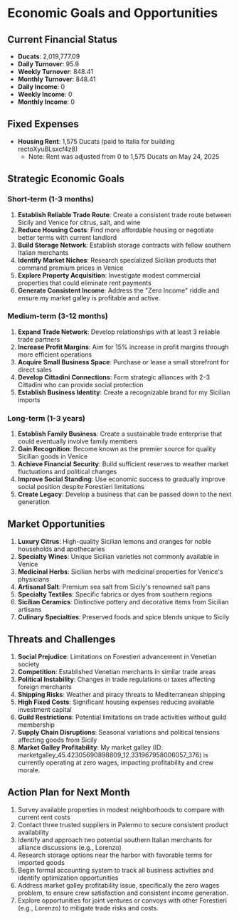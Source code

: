 # Economic Goals and Opportunities

## Current Financial Status
- **Ducats**: 2,019,777.09
- **Daily Turnover**: 95.9
- **Weekly Turnover**: 848.41
- **Monthly Turnover**: 848.41
- **Daily Income**: 0
- **Weekly Income**: 0
- **Monthly Income**: 0

## Fixed Expenses
- **Housing Rent**: 1,575 Ducats (paid to Italia for building rectoXyuBLsxcf4z8)
  - Note: Rent was adjusted from 0 to 1,575 Ducats on May 24, 2025

## Strategic Economic Goals

### Short-term (1-3 months)
1. **Establish Reliable Trade Route**: Create a consistent trade route between Sicily and Venice for citrus, salt, and wine
2. **Reduce Housing Costs**: Find more affordable housing or negotiate better terms with current landlord
3. **Build Storage Network**: Establish storage contracts with fellow southern Italian merchants
4. **Identify Market Niches**: Research specialized Sicilian products that command premium prices in Venice
5. **Explore Property Acquisition**: Investigate modest commercial properties that could eliminate rent payments
6. **Generate Consistent Income**: Address the "Zero Income" riddle and ensure my market galley is profitable and active.

### Medium-term (3-12 months)
1. **Expand Trade Network**: Develop relationships with at least 3 reliable trade partners
2. **Increase Profit Margins**: Aim for 15% increase in profit margins through more efficient operations
3. **Acquire Small Business Space**: Purchase or lease a small storefront for direct sales
4. **Develop Cittadini Connections**: Form strategic alliances with 2-3 Cittadini who can provide social protection
5. **Establish Business Identity**: Create a recognizable brand for my Sicilian imports

### Long-term (1-3 years)
1. **Establish Family Business**: Create a sustainable trade enterprise that could eventually involve family members
2. **Gain Recognition**: Become known as the premier source for quality Sicilian goods in Venice
3. **Achieve Financial Security**: Build sufficient reserves to weather market fluctuations and political changes
4. **Improve Social Standing**: Use economic success to gradually improve social position despite Forestieri limitations
5. **Create Legacy**: Develop a business that can be passed down to the next generation

## Market Opportunities
1. **Luxury Citrus**: High-quality Sicilian lemons and oranges for noble households and apothecaries
2. **Specialty Wines**: Unique Sicilian varieties not commonly available in Venice
3. **Medicinal Herbs**: Sicilian herbs with medicinal properties for Venice's physicians
4. **Artisanal Salt**: Premium sea salt from Sicily's renowned salt pans
5. **Specialty Textiles**: Specific fabrics or dyes from southern regions
6. **Sicilian Ceramics**: Distinctive pottery and decorative items from Sicilian artisans
7. **Culinary Specialties**: Preserved foods and spice blends unique to Sicily

## Threats and Challenges
1. **Social Prejudice**: Limitations on Forestieri advancement in Venetian society
2. **Competition**: Established Venetian merchants in similar trade areas
3. **Political Instability**: Changes in trade regulations or taxes affecting foreign merchants
4. **Shipping Risks**: Weather and piracy threats to Mediterranean shipping
5. **High Fixed Costs**: Significant housing expenses reducing available investment capital
6. **Guild Restrictions**: Potential limitations on trade activities without guild membership
7. **Supply Chain Disruptions**: Seasonal variations and political tensions affecting goods from Sicily
8. **Market Galley Profitability**: My market galley (ID: marketgalley_45.42305690898809_12.331967958006057_376) is currently operating at zero wages, impacting profitability and crew morale.

## Action Plan for Next Month
1. Survey available properties in modest neighborhoods to compare with current rent costs
2. Contact three trusted suppliers in Palermo to secure consistent product availability
3. Identify and approach two potential southern Italian merchants for alliance discussions (e.g., Lorenzo)
4. Research storage options near the harbor with favorable terms for imported goods
5. Begin formal accounting system to track all business activities and identify optimization opportunities
6. Address market galley profitability issue, specifically the zero wages problem, to ensure crew satisfaction and consistent income generation.
7. Explore opportunities for joint ventures or convoys with other Forestieri (e.g., Lorenzo) to mitigate trade risks and costs.
